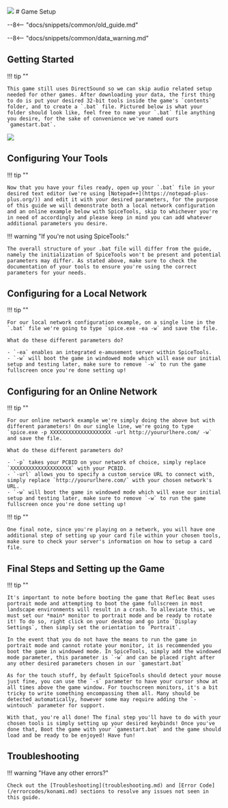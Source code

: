 <img class="header-logo" src="/img/konami/reflecbeat/reflesia/logo.webp">
# Game Setup

--8<-- "docs/snippets/common/old_guide.md"

--8<-- "docs/snippets/common/data_warning.md"

## Getting Started

!!! tip ""

    This game still uses DirectSound so we can skip audio related setup needed for other games. After downloading your data, the first thing to do is put your desired 32-bit tools inside the game's `contents` folder, and to create a `.bat` file. Pictured below is what your folder should look like, feel free to name your `.bat` file anything you desire, for the sake of convenience we've named ours `gamestart.bat`.

<img src="/img/konami/reflecbeat/reflesia/data.webp">


## Configuring Your Tools

!!! tip ""

    Now that you have your files ready, open up your `.bat` file in your desired text editor (we're using [Notepad++](https://notepad-plus-plus.org/)) and edit it with your desired parameters, for the purpose of this guide we will demonstrate both a local network configuration and an online example below with SpiceTools, skip to whichever you're in need of accordingly and please keep in mind you can add whatever additional parameters you desire.

!!! warning "If you're not using SpiceTools:"

    The overall structure of your .bat file will differ from the guide, namely the initialization of SpiceTools won't be present and potential parameters may differ. As stated above, make sure to check the documentation of your tools to ensure you're using the correct parameters for your needs.

## Configuring for a Local Network

!!! tip ""

    For our local network configuration example, on a single line in the `.bat` file we're going to type `spice.exe -ea -w` and save the file. 

    What do these different parameters do?

    - `-ea` enables an integrated e-amusement server within SpiceTools.
    - `-w` will boot the game in windowed mode which will ease our initial setup and testing later, make sure to remove `-w` to run the game fullscreen once you're done setting up!

## Configuring for an Online Network

!!! tip ""

    For our online network example we're simply doing the above but with different parameters! On our single line, we're going to type `spice.exe -p XXXXXXXXXXXXXXXXXXXX -url http://yoururlhere.com/ -w` and save the file. 

    What do these different parameters do? 

    - `-p` takes your PCBID on your network of choice, simply replace `XXXXXXXXXXXXXXXXXXXX` with your PCBID.
    - `-url` allows you to specify a custom service URL to connect with, simply replace `http://yoururlhere.com/` with your chosen network's URL.
    - `-w` will boot the game in windowed mode which will ease our initial setup and testing later, make sure to remove `-w` to run the game fullscreen once you're done setting up!

!!! tip ""

    One final note, since you're playing on a network, you will have one additional step of setting up your card file within your chosen tools, make sure to check your server's information on how to setup a card file.

## Final Steps and Setting up the Game

!!! tip ""

    It's important to note before booting the game that Reflec Beat uses portrait mode and attempting to boot the game fullscreen in most landscape environments will result in a crash. To alleviate this, we must set our *main* monitor to portrait mode and be ready to rotate it! To do so, right click on your desktop and go into `Display Settings`, then simply set the orientation to `Portrait`.

    In the event that you do not have the means to run the game in portrait mode and cannot rotate your monitor, it is recommended you boot the game in windowed mode. In SpiceTools, simply add the windowed mode parameter, this parameter is `-w` and can be placed right after any other desired parameters chosen in our `gamestart.bat`

    As for the touch stuff, by default SpiceTools should detect your mouse just fine, you can use the `-s` parameter to have your cursor show at all times above the game window. For touchscreen monitors, it's a bit tricky to write something encompassing them all. Many should be detected automatically, however some may require adding the `-wintouch` parameter for support.

    With that, you're all done! The final step you'll have to do with your chosen tools is simply setting up your desired keybinds! Once you've done that, Boot the game with your `gamestart.bat` and the game should load and be ready to be enjoyed! Have fun!

## Troubleshooting

!!! warning "Have any other errors?"

    Check out the [Troubleshooting](troubleshooting.md) and [Error Code](/errorcodes/konami.md) sections to resolve any issues not seen in this guide.
